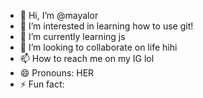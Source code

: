 - 👋 Hi, I’m @mayalor
- 👀 I’m interested in learning how to use git!
- 🌱 I’m currently learning js
- 💞️ I’m looking to collaborate on life hihi
- 📫 How to reach me on my IG lol
- 😄 Pronouns: HER
- ⚡ Fun fact: 

<!---
mayalor/mayalor is a ✨ special ✨ repository because its `README.md` (this file) appears on your GitHub profile.
You can click the Preview link to take a look at your changes.
--->
